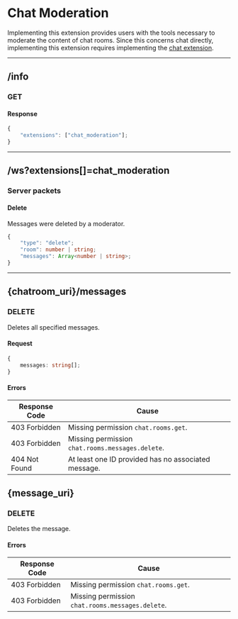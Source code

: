 Chat Moderation
===============
Implementing this extension provides users with the tools necessary to moderate the content of chat rooms.
Since this concerns chat directly, implementing this extension requires implementing the [chat extension](./chat.md).

--------------------------------------------------------------------------------

## /info
### GET
#### Response
```typescript
{
	"extensions": ["chat_moderation"];
}
```

--------------------------------------------------------------------------------

## /ws?extensions[]=chat_moderation
### Server packets
#### Delete
Messages were deleted by a moderator.
```typescript
{
	"type": "delete";
	"room": number | string;
	"messages": Array<number | string>;
}
```
--------------------------------------------------------------------------------


## {chatroom_uri}/messages
### DELETE
Deletes all specified messages.
#### Request
```typescript
{
	messages: string[];
}
```
#### Errors
| Response Code | Cause                                               |
|---------------|-----------------------------------------------------|
| 403 Forbidden | Missing permission `chat.rooms.get`.                |
| 403 Forbidden | Missing permission `chat.rooms.messages.delete`.    |
| 404 Not Found | At least one ID provided has no associated message. |


## {message_uri}
### DELETE
Deletes the message.
#### Errors
| Response Code | Cause                                            |
|---------------|--------------------------------------------------|
| 403 Forbidden | Missing permission `chat.rooms.get`.             |
| 403 Forbidden | Missing permission `chat.rooms.messages.delete`. |
